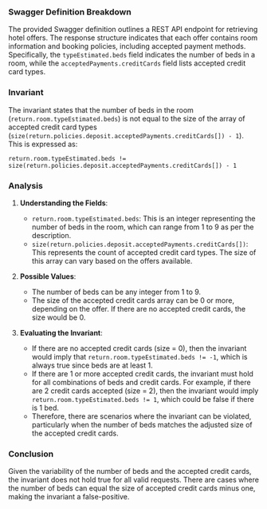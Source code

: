 ### Swagger Definition Breakdown
The provided Swagger definition outlines a REST API endpoint for retrieving hotel offers. The response structure indicates that each offer contains room information and booking policies, including accepted payment methods. Specifically, the `typeEstimated.beds` field indicates the number of beds in a room, while the `acceptedPayments.creditCards` field lists accepted credit card types.

### Invariant
The invariant states that the number of beds in the room (`return.room.typeEstimated.beds`) is not equal to the size of the array of accepted credit card types (`size(return.policies.deposit.acceptedPayments.creditCards[]) - 1`). This is expressed as:

`return.room.typeEstimated.beds != size(return.policies.deposit.acceptedPayments.creditCards[]) - 1`

### Analysis
1. **Understanding the Fields**:
   - `return.room.typeEstimated.beds`: This is an integer representing the number of beds in the room, which can range from 1 to 9 as per the description.
   - `size(return.policies.deposit.acceptedPayments.creditCards[])`: This represents the count of accepted credit card types. The size of this array can vary based on the offers available.

2. **Possible Values**:
   - The number of beds can be any integer from 1 to 9.
   - The size of the accepted credit cards array can be 0 or more, depending on the offer. If there are no accepted credit cards, the size would be 0.

3. **Evaluating the Invariant**:
   - If there are no accepted credit cards (size = 0), then the invariant would imply that `return.room.typeEstimated.beds != -1`, which is always true since beds are at least 1.
   - If there are 1 or more accepted credit cards, the invariant must hold for all combinations of beds and credit cards. For example, if there are 2 credit cards accepted (size = 2), then the invariant would imply `return.room.typeEstimated.beds != 1`, which could be false if there is 1 bed.
   - Therefore, there are scenarios where the invariant can be violated, particularly when the number of beds matches the adjusted size of the accepted credit cards.

### Conclusion
Given the variability of the number of beds and the accepted credit cards, the invariant does not hold true for all valid requests. There are cases where the number of beds can equal the size of accepted credit cards minus one, making the invariant a false-positive.
